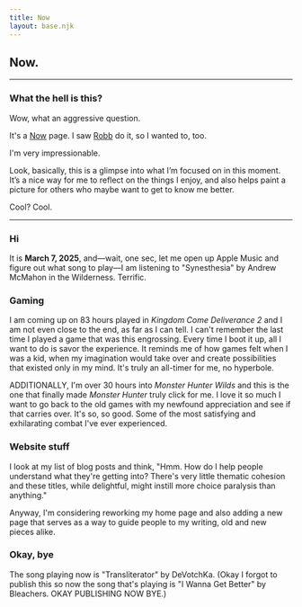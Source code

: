 ```yaml
---
title: Now
layout: base.njk
---
```


## Now.
---

### What the hell is this?
Wow, what an aggressive question.

It's a [Now](https://nownownow.com/about) page. I saw [Robb](https://rknight.me/now/) do it, so I wanted to, too.

I'm very impressionable.

Look, basically, this is a glimpse into what I’m focused on in this moment. It’s a nice way for me to reflect on the things I enjoy, and also helps paint a picture for others who maybe want to get to know me better.

Cool? Cool.

---


### Hi

It is **March 7, 2025**, and—wait, one sec, let me open up Apple Music and figure out what song to play—I am listening to "Synesthesia" by Andrew McMahon in the Wilderness. Terrific.

### Gaming

I am coming up on 83 hours played in *Kingdom Come Deliverance 2* and I am not even close to the end, as far as I can tell. I can't remember the last time I played a game that was this engrossing. Every time I boot it up, all I want to do is savor the experience. It reminds me of how games felt when I was a kid, when my imagination would take over and create possibilities that existed only in my mind. It's truly an all-timer for me, no hyperbole.

ADDITIONALLY, I'm over 30 hours into *Monster Hunter Wilds* and this is the one that finally made *Monster Hunter* truly click for me. I love it so much I want to go back to the old games with my newfound appreciation and see if that carries over. It's so, so good. Some of the most satisfying and exhilarating combat I've ever experienced.

### Website stuff

I look at my list of blog posts and think, "Hmm. How do I help people understand what they're getting into? There's very little thematic cohesion and these titles, while delightful, might instill more choice paralysis than anything."

Anyway, I'm considering reworking my home page and also adding a new page that serves as a way to guide people to my writing, old and new pieces alike.

### Okay, bye

The song playing now is "Transliterator" by DeVotchKa. (Okay I forgot to publish this so now the song that's playing is "I Wanna Get Better" by Bleachers. OKAY PUBLISHING NOW BYE.)